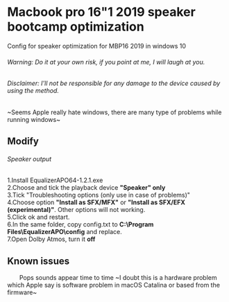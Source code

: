 # Macbook pro 16"1 2019 speaker bootcamp optimization
 
Config for speaker optimization for MBP16 2019 in windows 10
 ###### Warning: Do it at your own risk, if you point at me, I will laugh at you.
 ###### Disclaimer: I'll not be responsible for any damage to the device caused by using the method.

  ~Seems Apple really hate windows, there are many type of problems while running windows~<br/>

## Modify
  ###### Speaker output
  1.Install EqualizerAPO64-1.2.1.exe<br/>
  2.Choose and tick the playback device **"Speaker" only**<br/>
  3.Tick "Troubleshooting options (only use in case of problems)"<br/>
  4.Choose option **"Install as SFX/MFX"** or **"Install as SFX/EFX (experimental)"**. Other options will not working.<br/>
  5.Click ok and restart.<br/>
  6.In the same folder, copy config.txt to **C:\Program Files\EqualizerAPO\config** and replace.<br/>
  7.Open Dolby Atmos, turn it **off**<br/>

## Known issues
&emsp;&emsp;Pops sounds appear time to time ~I doubt this is a hardware problem which Apple say is software problem in macOS Catalina or based from the firmware~
